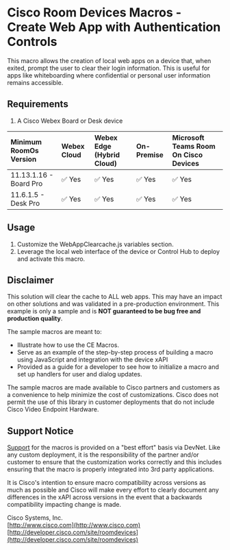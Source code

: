 # Cisco Room Devices Macros - Create Web App with Authentication Controls
This macro allows the creation of local web apps on a device that, when exited, prompt the user to clear their login information. This is useful for apps like whiteboarding where confidential or personal user information remains accessible.

## Requirements
1. A Cisco Webex Board or Desk device

| Minimum RoomOs Version | Webex Cloud | Webex Edge (Hybrid Cloud) | On-Premise | Microsoft Teams Room On Cisco Devices    |
|:-----------------------|:------------|:--------------------------|:-----------|:-----------------------------------------|
| 11.13.1.16 - Board Pro | ✅ Yes      | ✅ Yes                     | ✅ Yes     | ✅ Yes                                   |  
| 11.6.1.5 - Desk Pro    | ✅ Yes      | ✅ Yes                     | ✅ Yes     | ✅ Yes                                   |  

## Usage
1. Customize the WebAppClearcache.js variables section.
2. Leverage the local web interface of the device or Control Hub to deploy and activate this macro.

## Disclaimer

This solution will clear the cache to ALL web apps. This may have an impact on other solutions and was validated in a pre-production environment. This example is only a sample and is **NOT guaranteed to be bug free and production quality**.

The sample macros are meant to:
- Illustrate how to use the CE Macros.
- Serve as an example of the step-by-step process of building a macro using JavaScript and integration with the device xAPI
- Provided as a guide for a developer to see how to initialize a macro and set up handlers for user and dialog updates.

The sample macros are made available to Cisco partners and customers as a convenience to help minimize the cost of customizations. Cisco does not permit the use of this library in customer deployments that do not include Cisco Video Endpoint Hardware.

## Support Notice
[Support](http://developer.cisco.com/site/devnet/support) for the macros is provided on a "best effort" basis via DevNet. Like any custom deployment, it is the responsibility of the partner and/or customer to ensure that the customization works correctly and this includes ensuring that the macro is properly integrated into 3rd party applications.

It is Cisco's intention to ensure macro compatibility across versions as much as possible and Cisco will make every effort to clearly document any differences in the xAPI across versions in the event that a backwards compatibility impacting change is made.

Cisco Systems, Inc.<br>
[http://www.cisco.com](http://www.cisco.com)<br>
[http://developer.cisco.com/site/roomdevices](http://developer.cisco.com/site/roomdevices)

